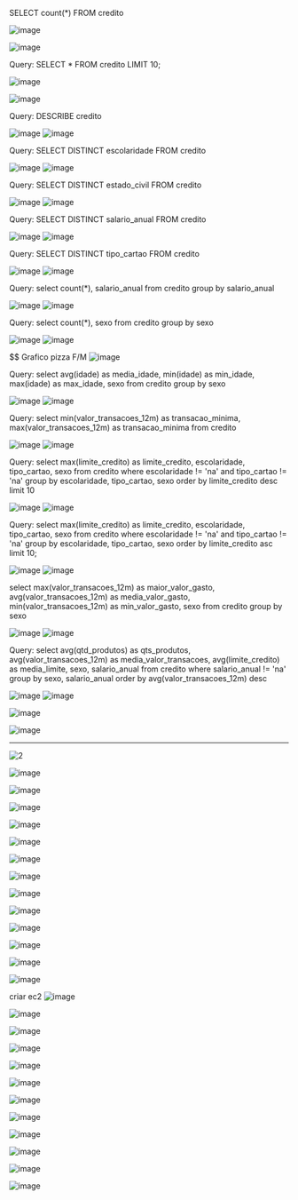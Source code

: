 SELECT count(*) FROM credito

![image](https://github.com/JosueMorfim/Analise_Credito_SQL/assets/141301164/f8acc616-f7f2-4a7b-8731-c00fd02d2956)

![image](https://github.com/JosueMorfim/Analise_Credito_SQL/assets/141301164/0c6e62f6-4b19-4cff-8014-a7204450f20d)


Query: SELECT * FROM credito LIMIT 10;

![image](https://github.com/JosueMorfim/Analise_Credito_SQL/assets/141301164/54081c8e-a20d-4935-ab1d-b7723b0b23c6)

![image](https://github.com/JosueMorfim/Analise_Credito_SQL/assets/141301164/963605cf-6257-401d-910f-7dc770bd83d9)

Query: DESCRIBE credito

![image](https://github.com/JosueMorfim/Analise_Credito_SQL/assets/141301164/d88d537e-53e8-42a3-8fb2-270768ba3cc5)
![image](https://github.com/JosueMorfim/Analise_Credito_SQL/assets/141301164/88bd74b1-4716-419a-9f43-918788c9a0c8)

Query: SELECT DISTINCT escolaridade FROM credito

![image](https://github.com/JosueMorfim/Analise_Credito_SQL/assets/141301164/961a9e03-44a0-4fb5-8564-e333a2c16636)
![image](https://github.com/JosueMorfim/Analise_Credito_SQL/assets/141301164/69efad02-787c-4b03-bd4f-d53f262eaef5)

Query: SELECT DISTINCT estado_civil FROM credito

![image](https://github.com/JosueMorfim/Analise_Credito_SQL/assets/141301164/cc2fab6e-5412-4415-a503-0218dd14b864)
![image](https://github.com/JosueMorfim/Analise_Credito_SQL/assets/141301164/092da1ea-5983-4c00-8672-2f2606cc9581)

Query: SELECT DISTINCT salario_anual FROM credito

![image](https://github.com/JosueMorfim/Analise_Credito_SQL/assets/141301164/75c3bc7e-5653-4305-8d30-f0f2ce6bb3cd)
![image](https://github.com/JosueMorfim/Analise_Credito_SQL/assets/141301164/4e7907ea-053c-4329-a070-0e439ff920b4)

Query: SELECT DISTINCT tipo_cartao FROM credito

![image](https://github.com/JosueMorfim/Analise_Credito_SQL/assets/141301164/972615ca-a37b-4067-9f86-5f3189957ed1)
![image](https://github.com/JosueMorfim/Analise_Credito_SQL/assets/141301164/8583c01d-7b17-4f6a-9ea0-43d6a1497447)

Query: select count(*), salario_anual from credito group by salario_anual

![image](https://github.com/JosueMorfim/Analise_Credito_SQL/assets/141301164/61ee0090-ea6d-47b6-b5c9-f3187df9446a)
![image](https://github.com/JosueMorfim/Analise_Credito_SQL/assets/141301164/a0079e31-3ab9-47e5-bd4d-a916c884f9e4)

Query: select count(*), sexo from credito group by sexo

![image](https://github.com/JosueMorfim/Analise_Credito_SQL/assets/141301164/51fec78a-37b7-41af-b9c0-e22aaab23d77)
![image](https://github.com/JosueMorfim/Analise_Credito_SQL/assets/141301164/ecdb3b23-8152-4455-a443-c964f4e58b50)



$$ Grafico pizza F/M
![image](https://github.com/JosueMorfim/Analise_Credito_SQL/assets/141301164/97b7e776-0972-4de3-854a-43102520f5d3)


Query: select avg(idade) as media_idade, min(idade) as min_idade, max(idade) as max_idade, sexo from credito group by sexo

![image](https://github.com/JosueMorfim/Analise_Credito_SQL/assets/141301164/b3625d94-3e5f-48e1-bdec-b4a0839b273c)
![image](https://github.com/JosueMorfim/Analise_Credito_SQL/assets/141301164/b5f9621a-52b7-450a-8215-ebc0a669f2b0)

Query: select min(valor_transacoes_12m) as transacao_minima, max(valor_transacoes_12m) as transacao_minima from credito

![image](https://github.com/JosueMorfim/Analise_Credito_SQL/assets/141301164/721ed4f4-bc9e-485d-b961-5b6e3f88b62a)
![image](https://github.com/JosueMorfim/Analise_Credito_SQL/assets/141301164/0100c727-29c5-4ed7-a452-9980fe8249ab)

Query: select max(limite_credito) as limite_credito, escolaridade, tipo_cartao, sexo from credito where escolaridade != 'na' and tipo_cartao != 'na' group by escolaridade, tipo_cartao, sexo order by limite_credito desc limit 10

![image](https://github.com/JosueMorfim/Analise_Credito_SQL/assets/141301164/8d950774-d8ad-4064-a3c1-4d4a8919140b)
![image](https://github.com/JosueMorfim/Analise_Credito_SQL/assets/141301164/e0cf5d89-7676-415d-bb50-64481c18a33a)


Query: select max(limite_credito) as limite_credito, escolaridade, tipo_cartao, sexo from credito where escolaridade != 'na' and tipo_cartao != 'na' group by escolaridade, tipo_cartao, sexo order by limite_credito asc limit 10;

![image](https://github.com/JosueMorfim/Analise_Credito_SQL/assets/141301164/e2cca9bc-e97b-4a69-8639-5401b3ff9a03)
![image](https://github.com/JosueMorfim/Analise_Credito_SQL/assets/141301164/223bc4de-cc8f-4585-99eb-78467a141ff9)

 select max(valor_transacoes_12m) as maior_valor_gasto, avg(valor_transacoes_12m) as media_valor_gasto, min(valor_transacoes_12m) as min_valor_gasto, sexo from credito group by sexo

![image](https://github.com/JosueMorfim/Analise_Credito_SQL/assets/141301164/c63fec6a-4976-4e2d-b892-4f9dc6af922a)
![image](https://github.com/JosueMorfim/Analise_Credito_SQL/assets/141301164/0b8e5b4a-fd43-4b1b-b1e2-dfce6cbb676b)

Query: select avg(qtd_produtos) as qts_produtos, avg(valor_transacoes_12m) as media_valor_transacoes, avg(limite_credito) as media_limite, sexo, salario_anual from credito where salario_anual != 'na' group by sexo, salario_anual order by avg(valor_transacoes_12m) desc

![image](https://github.com/JosueMorfim/Analise_Credito_SQL/assets/141301164/7372c28c-fe49-4b2c-a47c-3a2f0061db09)
![image](https://github.com/JosueMorfim/Analise_Credito_SQL/assets/141301164/3dcda4c5-d935-47e8-b9dc-1b2a0f39323f)


![image](https://github.com/JosueMorfim/Analise_Credito_SQL/assets/141301164/8c71202c-49f4-4d69-a50a-93ad10b98035)



![image](https://github.com/JosueMorfim/Analise_Credito_SQL/assets/141301164/6a01b517-2c5b-4a78-ae85-0b19a2a271d8)


-------
![2](https://github.com/JosueMorfim/Analise_Credito_SQL/assets/141301164/dac11f8f-e3ff-4168-b874-0cbd756dca1d)

![image](https://github.com/JosueMorfim/Analise_Credito_SQL/assets/141301164/d2b9ff49-75e2-48f5-8f11-667ee3485cf5)

![image](https://github.com/JosueMorfim/Analise_Credito_SQL/assets/141301164/edb71445-c444-4aa1-9e5e-db13a7a3a568)

![image](https://github.com/JosueMorfim/Analise_Credito_SQL/assets/141301164/948525b6-96cb-4703-915a-5e85f98fb726)

![image](https://github.com/JosueMorfim/Analise_Credito_SQL/assets/141301164/525df21c-2a9b-4edc-9224-fb002f795e97)

![image](https://github.com/JosueMorfim/Analise_Credito_SQL/assets/141301164/345e5284-b406-4814-ab7b-c802667c2ae9)

![image](https://github.com/JosueMorfim/Analise_Credito_SQL/assets/141301164/a58e4260-b987-45e6-b99c-072322582382)


![image](https://github.com/JosueMorfim/Analise_Credito_SQL/assets/141301164/89036f48-e530-444d-bd4e-a643c5756ce4)

![image](https://github.com/JosueMorfim/Analise_Credito_SQL/assets/141301164/f76b26cc-d81d-4845-9735-6ad881a7479e)

![image](https://github.com/JosueMorfim/Analise_Credito_SQL/assets/141301164/8f9bdb4c-7d9e-411c-ab05-26d10ea383a6)

![image](https://github.com/JosueMorfim/Analise_Credito_SQL/assets/141301164/79ef31ff-f285-4bd6-a0e3-d667aee8857f)

![image](https://github.com/JosueMorfim/Analise_Credito_SQL/assets/141301164/460bbecc-d96f-4709-b56f-2128f3ad79b0)

![image](https://github.com/JosueMorfim/Analise_Credito_SQL/assets/141301164/338e5f99-5b00-4b15-95e7-f3c14e6341a8)

![image](https://github.com/JosueMorfim/Analise_Credito_SQL/assets/141301164/a9a58f56-fc75-44fe-bafa-0c6de4d06fb8)

criar ec2
![image](https://github.com/JosueMorfim/Analise_Credito_SQL/assets/141301164/6b4a2866-22e1-4980-9d06-dcc4972a9101)

![image](https://github.com/JosueMorfim/Analise_Credito_SQL/assets/141301164/8f45ad4c-a55f-40c5-a770-d097c69ead50)

![image](https://github.com/JosueMorfim/Analise_Credito_SQL/assets/141301164/25cda426-cc53-4eaf-ae60-bf4ad7259ade)

![image](https://github.com/JosueMorfim/Analise_Credito_SQL/assets/141301164/fdf81ab1-2736-4201-a347-e9e645a0de02)

![image](https://github.com/JosueMorfim/Analise_Credito_SQL/assets/141301164/17a839e5-f208-491a-89d2-20d391357362)

![image](https://github.com/JosueMorfim/Analise_Credito_SQL/assets/141301164/ac5b69e5-6484-4da8-8aa5-da43d81e5f3f)


![image](https://github.com/JosueMorfim/Analise_Credito_SQL/assets/141301164/97be2611-4f7c-4b85-ad5f-e688b8c448ce)

![image](https://github.com/JosueMorfim/Analise_Credito_SQL/assets/141301164/035d890e-5c85-46fc-a35a-13eee76e82e5)

![image](https://github.com/JosueMorfim/Analise_Credito_SQL/assets/141301164/c72df182-d7d2-4174-b2de-bcb9d77f3d41)


![image](https://github.com/JosueMorfim/Analise_Credito_SQL/assets/141301164/44811e44-b42e-4e2f-821a-e81047e95c72)


![image](https://github.com/JosueMorfim/Analise_Credito_SQL/assets/141301164/68fad3ee-716d-4af3-a079-033038719897)

![image](https://github.com/JosueMorfim/Analise_Credito_SQL/assets/141301164/53ef94cd-70cf-4495-a73a-a8f4818eaba9)























